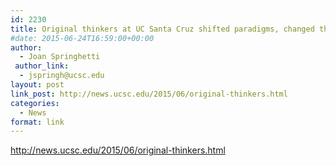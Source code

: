 ```yaml
---
id: 2230
title: Original thinkers at UC Santa Cruz shifted paradigms, changed the world
#date: 2015-06-24T16:59:00+00:00
author:
  - Joan Springhetti
 author_link:
  - jspringh@ucsc.edu
layout: post
link_post: http://news.ucsc.edu/2015/06/original-thinkers.html
categories:
  - News
format: link
---
```

http://news.ucsc.edu/2015/06/original-thinkers.html